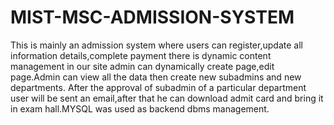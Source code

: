 # MIST-MSC-ADMISSION-SYSTEM
This is mainly an admission system where users can register,update all information details,complete payment there is dynamic content management in our site
admin can dynamically create page,edit page.Admin can view all the data then create new subadmins and new departments.
After the approval of subadmin of a particular department user will be sent an email,after that he can download admit card and
bring it in exam hall.MYSQL was used as backend dbms management.
